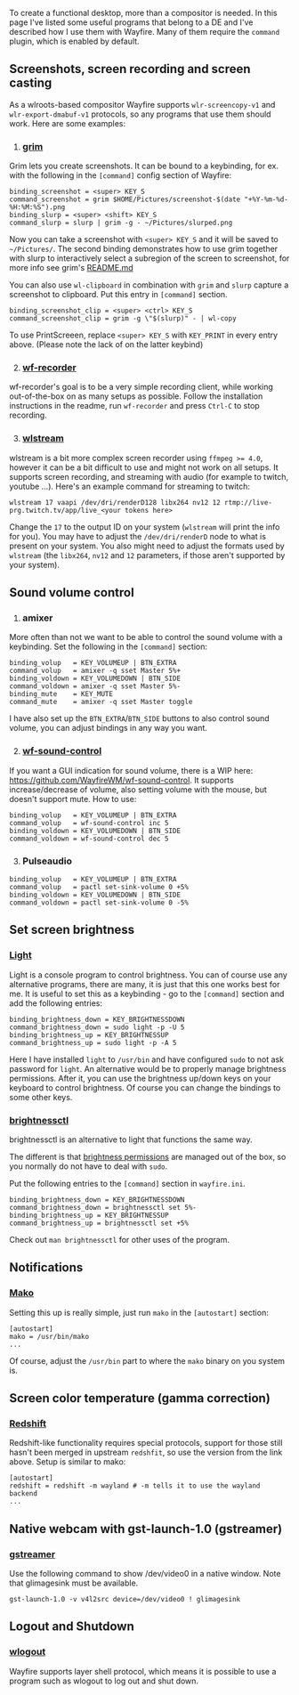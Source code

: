 To create a functional desktop, more than a compositor is needed. In this page I've listed some useful programs that belong to a DE and I've described how I use them with Wayfire. Many of them require the `command` plugin, which is enabled by default.

## Screenshots, screen recording and screen casting

As a wlroots-based compositor Wayfire supports `wlr-screencopy-v1` and `wlr-export-dmabuf-v1` protocols, so any programs that use them should work. Here are some examples:

1. ### [grim](https://github.com/emersion/grim)

Grim lets you create screenshots. It can be bound to a keybinding, for ex. with the following in the `[command]` config section of Wayfire:

```
binding_screenshot = <super> KEY_S
command_screenshot = grim $HOME/Pictures/screenshot-$(date "+%Y-%m-%d-%H:%M:%S").png
binding_slurp = <super> <shift> KEY_S
command_slurp = slurp | grim -g - ~/Pictures/slurped.png
```

Now you can take a screenshot with `<super> KEY_S` and it will be saved to
`~/Pictures/`. The second binding demonstrates how to use grim together with
slurp to interactively select a subregion of the screen to screenshot, for more
info see grim's [README.md](https://github.com/emersion/grim)

You can also use `wl-clipboard` in combination with `grim` and `slurp` capture a screenshot to clipboard. Put this entry in `[command]` section.

```
binding_screenshot_clip = <super> <ctrl> KEY_S
command_screenshot_clip = grim -g \"$(slurp)" - | wl-copy
```

To use PrintScreeen, replace `<super> KEY_S` with `KEY_PRINT` in every entry above. (Please note the lack of <super> on the latter keybind)

2. ### [wf-recorder](https://github.com/ammen99/wf-recorder)

wf-recorder's goal is to be a very simple recording client, while working out-of-the-box on as many setups as possible. Follow the installation instructions in the readme, run `wf-recorder` and press `Ctrl-C` to stop recording.

3. ### [wlstream](https://github.com/atomnuker/wlstream)

wlstream is a bit more complex screen recorder using `ffmpeg >= 4.0`, however it can be a bit difficult to use and might not work on all setups. It supports screen recording, and streaming with audio (for example to twitch, youtube ...). Here's an example command for streaming to twitch:

```
wlstream 17 vaapi /dev/dri/renderD128 libx264 nv12 12 rtmp://live-prg.twitch.tv/app/live_<your tokens here>
```

Change the `17` to the output ID on your system (`wlstream` will print the info for you).
You may have to adjust the `/dev/dri/renderD` node to what is present on your system. You also might need to adjust the formats used by `wlstream` (the `libx264`, `nv12` and `12` parameters, if those aren't supported by your system).

## Sound volume control

1. ### amixer

More often than not we want to be able to control the sound volume with a keybinding. Set the following in the `[command]` section:

```
binding_volup   = KEY_VOLUMEUP | BTN_EXTRA
command_volup   = amixer -q sset Master 5%+
binding_voldown = KEY_VOLUMEDOWN | BTN_SIDE
command_voldown = amixer -q sset Master 5%-
binding_mute    = KEY_MUTE
command_mute    = amixer -q sset Master toggle
```

I have also set up the `BTN_EXTRA`/`BTN_SIDE` buttons to also control sound volume, you can adjust bindings in any way you want.

2. ### [wf-sound-control](https://github.com/WayfireWM/wf-sound-control)

If you want a GUI indication for sound volume, there is a WIP here: https://github.com/WayfireWM/wf-sound-control. It supports increase/decrease of volume, also setting volume with the mouse, but doesn't support mute. How to use:
```
binding_volup   = KEY_VOLUMEUP | BTN_EXTRA
command_volup   = wf-sound-control inc 5
binding_voldown = KEY_VOLUMEDOWN | BTN_SIDE
command_voldown = wf-sound-control dec 5
```

3. ### Pulseaudio

```
binding_volup   = KEY_VOLUMEUP | BTN_EXTRA
command_volup   = pactl set-sink-volume 0 +5%
binding_voldown = KEY_VOLUMEDOWN | BTN_SIDE
command_voldown = pactl set-sink-volume 0 -5%
```

##  Set screen brightness

### [Light](https://github.com/haikarainen/light)
Light is a console program to control brightness. You can of course use any alternative programs, there are many, it is just that this one works best for me. It is useful to set this as a keybinding - go to the `[command]` section and add the following entries:

```
binding_brightness_down = KEY_BRIGHTNESSDOWN
command_brightness_down = sudo light -p -U 5
binding_brightness_up = KEY_BRIGHTNESSUP
command_brightness_up = sudo light -p -A 5
```

Here I have installed `light` to `/usr/bin` and have configured `sudo` to not ask password for `light`. An alternative would be to properly manage brightness permissions. After it, you can use the brightness up/down keys on your keyboard to control brightness. Of course you can change the bindings to some other keys.

### [brightnessctl](https://github.com/Hummer12007/brightnessctl)
brightnessctl is an alternative to light that functions the same way.

The different is that [brightness
permissions](https://github.com/Hummer12007/brightnessctl#permissions) are managed out
of the box, so you normally do not have to deal with `sudo`.

Put the following entries to the `[command]` section in `wayfire.ini`.

```
binding_brightness_down = KEY_BRIGHTNESSDOWN
command_brightness_down = brightnessctl set 5%-
binding_brightness_up = KEY_BRIGHTNESSUP
command_brightness_up = brightnessctl set +5%

```

Check out `man brightnessctl` for other uses of the program.

## Notifications

### [Mako](https://github.com/emersion/mako)

Setting this up is really simple, just run `mako` in the `[autostart]` section:

```
[autostart]
mako = /usr/bin/mako
...
```
Of course, adjust the `/usr/bin` part to where the `mako` binary on you system is.

## Screen color temperature (gamma correction)

### [Redshift](https://github.com/jonls/redshift/pull/663)

Redshift-like functionality requires special protocols, support for those still hasn't been merged in upstream `redshfit`, so use the version from the link above. Setup is similar to mako:

```
[autostart]
redshift = redshift -m wayland # -m tells it to use the wayland backend
...
```

## Native webcam with gst-launch-1.0 (gstreamer)

### [gstreamer](https://gitlab.freedesktop.org/gstreamer)

Use the following command to show /dev/video0 in a native window. Note that glimagesink must be available.
```
gst-launch-1.0 -v v4l2src device=/dev/video0 ! glimagesink
```

## Logout and Shutdown

### [wlogout](https://github.com/ArtsyMacaw/wlogout)

Wayfire supports layer shell protocol, which means it is possible to use a program such as wlogout to log out and shut down.